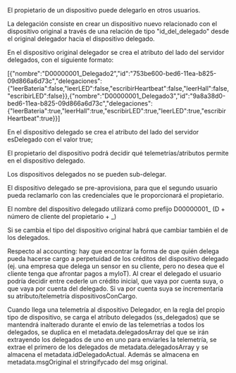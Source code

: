 El propietario de un dispositivo puede delegarlo en otros usuarios.

La delegación consiste en crear un dispositivo nuevo relacionado con el dispositivo original a través de una relación de tipo "id_del_delegado" desde el original delegador hacia el dispositivo delegado.

En el dispositivo original delegador se crea el atributo del lado del servidor delegados, con el siguiente formato:

[{"nombre":"D00000001_Delegado2","id":"753be600-bed6-11ea-b825-09d866a6d73c","delegaciones":{"leerBateria":false,"leerLED":false,"escribirHeartbeat":false,"leerHall":false,"escribirLED":false}},{"nombre":"D00000001_Delegado3","id":"9a8a38d0-bed6-11ea-b825-09d866a6d73c","delegaciones":{"leerBateria":true,"leerHall":true,"escribirLED":true,"leerLED":true,"escribirHeartbeat":true}}]

En el dispositivo delegado se crea el atributo del lado del servidor esDelegado con el valor true;

El propietario del dispositivo podrá decidir qué telemetrías/atributos permite en el dispositivo delegado.

Los dispositivos delegados no se pueden sub-delegar.

El dispositivo delegado se pre-aprovisiona, para que el segundo usuario pueda reclamarlo con las credenciales que le proporcionará el propietario.

El nombre del dispositivo delegado utilizará como prefijo D00000001_ (D + número de cliente del propietario + _)

Si se cambia el tipo del dispositivo original habrá que cambiar también el de los delegados.

Respecto al accounting: hay que encontrar la forma de que quién delega pueda hacerse cargo a perpetuidad de los créditos del dispositivo delegado (ej. una empresa que delega un sensor en su cliente, pero no desea que el cliente tenga que afrontar pagos a myIoT). Al crear el delegado el usuario podría decidir entre cederle un crédito inicial, que vaya por cuenta suya, o que vaya por cuenta del delegado. Si va por cuenta suya se incrementaría su atributo/telemetría dispositivosConCargo.

Cuando llega una telemetría al dispositivo Delegador, en la regla del propio tipo de dispositivo, se carga el atributo delegados (ss_delegados) que se mantendrá inalterado durante el envío de las telemetrías a todos los delegados, se duplica en el metadata.delegadosArray del que se irán extrayendo los delegados de uno en uno para enviarles la telemetría, se extrae el primero de los delegados de metadata.delegadosArray y se almacena el metadata.idDelegadoActual. Además se almacena en metadata.msgOriginal el stringifycado del msg original. 
